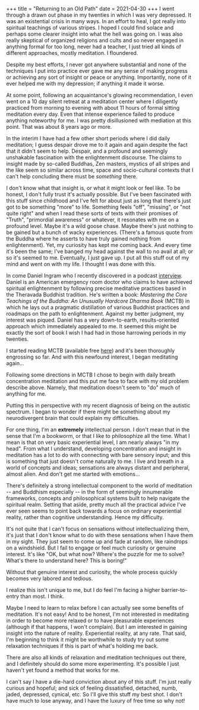 +++
title = "Returning to an Old Path"
date = 2021-04-30
+++
I went through a drawn out phase in my twenties in which I was very depressed. It was an existential crisis in many ways. In an effort to heal, I got really into spiritual teachings of various stripes. I hoped I could find solace and perhaps some clearer insight into what the hell was going on. I was also really skeptical of organized religions and cults and so never engaged in anything formal for too long, never had a teacher, I just tried all kinds of different approaches, mostly meditation. I floundered.

Despite my best efforts, I never got anywhere substantial and none of the techniques I put into practice ever gave me any sense of making progress or achieving any sort of insight or peace or anything. Importantly, none of it ever helped me with my depression; if anything it made it worse.

At some point, following an acquaintance's glowing recommendation, I even went on a 10 day silent retreat at a meditation center where I diligently practiced from morning to evening with about 11 hours of formal sitting meditation every day. Even that intense experience failed to produce anything noteworthy for me. I was pretty disillusioned with mediation at this point. That was about 8 years ago or more.

In the interim I have had a few other short periods where I did daily meditation; I guess despair drove me to it again and again despite the fact that it didn't seem to help. Despair, and a profound and seemingly unshakable fascination with the enlightenment discourse. The claims to insight made by so-called Buddhas, Zen masters, mystics of all stripes and the like seem so similar across time, space and socio-cultural contexts that I can't help concluding there must be _something_ there.

I don't know what that insight is, or what it might look or feel like. To be honest, I don't fully trust it's actually possible. But I've been fascinated with this stuff since childhood and I've felt for about just as long that there's just got to be something "more" to life. Something feels "off", "missing", or "not quite right" and when I read these sorts of texts with their promises of "Truth", "primordial awareness" or whatever, it resonates with me on a profound level.
Maybe it's a wild goose chase. Maybe there's just nothing to be gained but a bunch of wacky experiences. (There's a famous quote from the Buddha where he asserts to have truly gained nothing from enlightenment). Yet, my curiosity has kept me coming back. And every time it's been the same; I've banged my head against the wall to no avail at all; or so it's seemed to me. Eventually, I just gave up. I put all this stuff out of my mind and went on with my life. I thought I was done with this.

In come Daniel Ingram who I recently discovered in a podcast [interview](https://revolutionaryleftradio.libsyn.com/ingram). Daniel is an American emergency room doctor who claims to have achieved spiritual enlightenment by following precise meditative practices based in the Theravada Buddhist tradition. He's written a book: _Mastering the Core Teachings of the Buddha: An Unusually Hardcore Dharma Book_ (MCTB) in which he lays out a pragmatic distillation of various Buddhist practices and roadmaps on the path to enlightenment. Against my better judgment, my interest was piqued. Daniel has a very down-to-earth, results-oriented approach which immediately appealed to me. It seemed this might be exactly the sort of book I wish I had had in those harrowing periods in my twenties.

I started reading MCTB (available free [here](https://www.mctb.org)) and it's been thoroughly engrossing so far. And with this newfound interest, I began meditating again...

Following some directions in MCTB I chose to begin with daily breath concentration meditation and this put me face to face with my old problem describe above. Namely, that meditation doesn't seem to "do" much of anything for me.

Putting this in perspective with my recent diagnosis of being on the autistic spectrum. I began to wonder if there might be something about my neurodivergent brain that could explain my difficulties.

For one thing, I'm an **extremely** intellectual person. I don't mean that in the sense that I'm a bookworm, or that I like to philosophize all the time. What I mean is that on very basic experiential level, I am nearly always "in my head". From what I understand, developing concentration and insight in meditation has a lot to do with connecting with bare sensory input; and this is something that just doesn't come naturally to me. I live and breath in a world of concepts and ideas; sensations are always distant and peripheral, almost alien. And don't get me started with emotions...

There's definitely a strong intellectual component to the world of meditation -- and Buddhism especially -- in the form of seemingly innumerable frameworks, concepts and philosophical systems built to help navigate the spiritual realm. Setting that aside, pretty much all the practical advice I've ever seen seems to point back towards a focus on ordinary experiential reality, rather than cognitive understanding. Hence my difficulty.

It's not quite that I can't focus on sensations without intellectualizing them, it's just that I don't know what to do with these sensations when I have them in my sight. They just seem to come up and fade at random, like raindrops on a windshield. But I fail to engage or feel much curiosity or genuine interest. It's like "OK, but what now? Where's the puzzle for me to solve? What's there to understand here? This is boring!"

Without that genuine interest and curiosity, the whole process quickly becomes very labored and tedious.

I realize this isn't unique to me, but I do feel I'm facing a higher barrier-to-entry than most. I think. 

Maybe I need to learn to relax before I can actually see some benefits of meditation. It's not easy! And to be honest, I'm not interested in meditating in order to become more relaxed or to have pleasurable experiences (although if that happens, I won't complain).  But I am interested in gaining insight into the nature of reality. Experiential reality, at any rate.  That said, I'm beginning to think it might be worthwhile to study try out some relaxation techniques if this is part of what's holding me back.

There are also all kinds of relaxation and meditation techniques out there, and I definitely should do some more experimenting. It's possible I just haven't yet found a method that works for me.

I can't say I have a die-hard conviction about any of this stuff. I'm just really curious and hopeful; and sick of feeling dissatisfied, detached, numb, jaded, depressed, cynical, etc. So I'll give this stuff my best shot. I don't have much to lose anyway, and I have the luxury of free time so why not!
